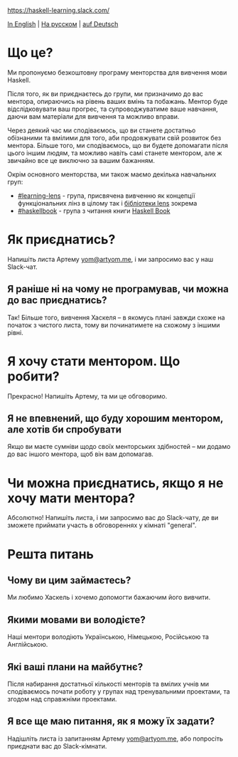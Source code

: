 https://haskell-learning.slack.com/

[In English](https://github.com/haskell-learning-group/haskell-learning-group/blob/master/README.md) | [На русском](https://github.com/haskell-learning-group/haskell-learning-group/blob/master/README.ru.md) | [auf Deutsch](https://github.com/haskell-learning-group/haskell-learning-group/blob/master/README.de.md)

# Що це?

Ми пропонуємо безкоштовну програму менторства для вивчення мови
Haskell.

Після того, як ви приєднаєтесь до групи, ми призначимо до вас ментора,
опираючись на рівень ваших вмінь та побажань. Ментор буде
відслідковувати ваш прогрес, та супроводжуватиме ваше навчання, даючи
вам матеріали для вивчення та можливо вправи.

Через деякий час ми сподіваємось, що ви станете достатньо обізнаними
та вмілими для того, аби продовжувати свій розвиток без
ментора. Більше того, ми сподіваємось, що ви будете допомагати після
цього іншим людям, та можливо навіть самі станете ментором, але ж
звичайно все це виключно за вашим бажанням.

Окрім основного менторства, ми також маємо декілька навчальних груп:

- [#learning-lens](https://haskell-learning.slack.com/messages/learning-lens/) -
  група, присвячена вивченню як концепції функціональних лінз в цілому так і
  [бібліотеки lens](https://hackage.haskell.org/package/lens) зокрема
- [#haskellbook](https://haskell-learning.slack.com/messages/haskellbook/) -
  група з читання книги [Haskell Book](http://haskellbook.com/)

# Як приєднатись?

Напишіть листа Артему <yom@artyom.me>, і ми запросимо вас у наш
Slack-чат.

## Я раніше ні на чому не програмував, чи можна до вас приєднатись?

Так! Більше того, вивчення Хаскеля – в якомусь плані завжди схоже на
початок з чистого листа, тому ви починатимете на схожому з іншими
рівні.

# Я хочу стати ментором. Що робити?

Прекрасно! Напишіть Артему, та ми це обговоримо.

## Я не впевнений, що буду хорошим ментором, але хотів би спробувати

Якщо ви маєте сумніви щодо своїх менторських здібностей – ми додамо до
вас іншого ментора, щоб він вам допомагав.

# Чи можна приєднатись, якщо я не хочу мати ментора?

Абсолютно! Напишіть листа, і ми запросимо вас до Slack-чату, де ви
зможете приймати участь в обговореннях у кімнаті "general".

# Решта питань

## Чому ви цим займаєтесь?

Ми любимо Хаскель і хочемо допомогти бажаючим його вивчити.

## Якими мовами ви володієте?

Наші ментори володіють Українською, Німецькою, Російською та Англійською.

## Які ваші плани на майбутнє?

Після набирання достатньої кількості менторів та вмілих учнів ми
сподіваємось почати роботу у групах над тренувальними проектами, та
згодом над справжніми проектами.

## Я все ще маю питання, як я можу їх задати?

Надішліть листа із запитанням Артему <yom@artyom.me>, або попросіть приєднати
вас до Slack-кімнати.
